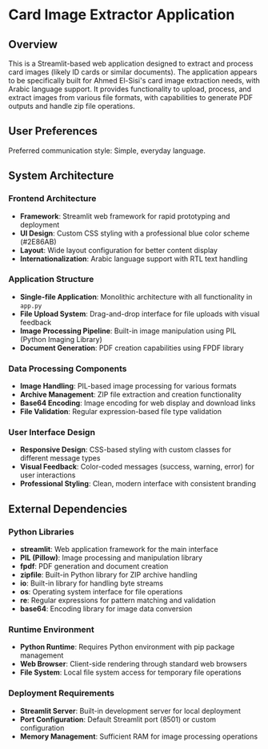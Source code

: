 # Card Image Extractor Application

## Overview

This is a Streamlit-based web application designed to extract and process card images (likely ID cards or similar documents). The application appears to be specifically built for Ahmed El-Sisi's card image extraction needs, with Arabic language support. It provides functionality to upload, process, and extract images from various file formats, with capabilities to generate PDF outputs and handle zip file operations.

## User Preferences

Preferred communication style: Simple, everyday language.

## System Architecture

### Frontend Architecture
- **Framework**: Streamlit web framework for rapid prototyping and deployment
- **UI Design**: Custom CSS styling with a professional blue color scheme (#2E86AB)
- **Layout**: Wide layout configuration for better content display
- **Internationalization**: Arabic language support with RTL text handling

### Application Structure
- **Single-file Application**: Monolithic architecture with all functionality in `app.py`
- **File Upload System**: Drag-and-drop interface for file uploads with visual feedback
- **Image Processing Pipeline**: Built-in image manipulation using PIL (Python Imaging Library)
- **Document Generation**: PDF creation capabilities using FPDF library

### Data Processing Components
- **Image Handling**: PIL-based image processing for various formats
- **Archive Management**: ZIP file extraction and creation functionality
- **Base64 Encoding**: Image encoding for web display and download links
- **File Validation**: Regular expression-based file type validation

### User Interface Design
- **Responsive Design**: CSS-based styling with custom classes for different message types
- **Visual Feedback**: Color-coded messages (success, warning, error) for user interactions
- **Professional Styling**: Clean, modern interface with consistent branding

## External Dependencies

### Python Libraries
- **streamlit**: Web application framework for the main interface
- **PIL (Pillow)**: Image processing and manipulation library
- **fpdf**: PDF generation and document creation
- **zipfile**: Built-in Python library for ZIP archive handling
- **io**: Built-in library for handling byte streams
- **os**: Operating system interface for file operations
- **re**: Regular expressions for pattern matching and validation
- **base64**: Encoding library for image data conversion

### Runtime Environment
- **Python Runtime**: Requires Python environment with pip package management
- **Web Browser**: Client-side rendering through standard web browsers
- **File System**: Local file system access for temporary file operations

### Deployment Requirements
- **Streamlit Server**: Built-in development server for local deployment
- **Port Configuration**: Default Streamlit port (8501) or custom configuration
- **Memory Management**: Sufficient RAM for image processing operations